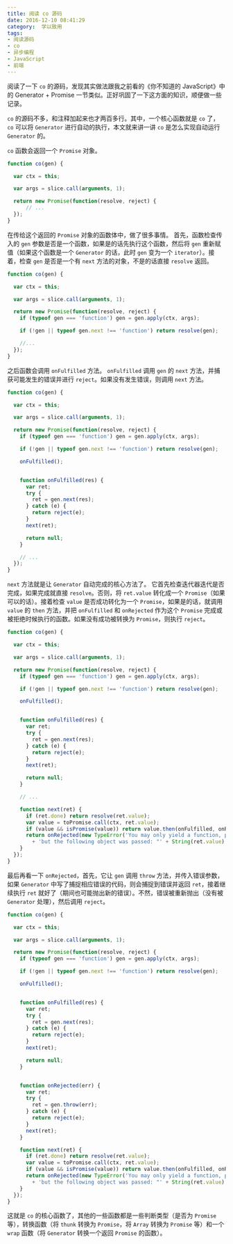 ```yaml
---
title: 阅读 co 源码
date: 2016-12-10 08:41:29
category:  学以致用
tags:
- 阅读源码
- co
- 异步编程
- JavaScript
- 前端
---
```


阅读了一下 `co` 的源码，发现其实做法跟我之前看的《你不知道的 JavaScript》中的 Generator + Promise 一节类似。正好巩固了一下这方面的知识，顺便做一些记录。

`co` 的源码不多，和注释加起来也才两百多行。其中，一个核心函数就是 `co` 了， `co` 可以将 `Generator` 进行自动的执行，本文就来讲一讲 `co` 是怎么实现自动运行 `Generator` 的。

<!-- more -->

`co` 函数会返回一个 `Promise` 对象。

```javascript
function co(gen) {

  var ctx = this;

  var args = slice.call(arguments, 1);

  return new Promise(function(resolve, reject) {
      // ...
  });
}
```

在传给这个返回的 `Promise` 对象的函数体中，做了很多事情。 首先，函数检查传入的 `gen` 参数是否是一个函数，如果是的话先执行这个函数，然后将 `gen` 重新赋值（如果这个函数是一个 `Generator` 的话，此时 `gen` 变为一个 `iterator`）。接着，检查 `gen` 是否是一个有 `next` 方法的对象，不是的话直接 `resolve` 返回。

```javascript
function co(gen) {

  var ctx = this;

  var args = slice.call(arguments, 1);

  return new Promise(function(resolve, reject) {
    if (typeof gen === 'function') gen = gen.apply(ctx, args);

    if (!gen || typeof gen.next !== 'function') return resolve(gen);

    //...
  });
}
```

之后函数会调用 `onFulfilled` 方法。 `onFulfilled` 调用 `gen` 的 `next` 方法，并捕获可能发生的错误并进行 `reject`。如果没有发生错误，则调用 `next` 方法。

```javascript
function co(gen) {

  var ctx = this;

  var args = slice.call(arguments, 1);

  return new Promise(function(resolve, reject) {
    if (typeof gen === 'function') gen = gen.apply(ctx, args);

    if (!gen || typeof gen.next !== 'function') return resolve(gen);

    onFulfilled();


    function onFulfilled(res) {
      var ret;
      try {
        ret = gen.next(res);
      } catch (e) {
        return reject(e);
      }
      next(ret);

      return null;
    }

    // ...
  });
}
```

`next` 方法就是让 `Generator` 自动完成的核心方法了。 它首先检查迭代器迭代是否完成，如果完成就直接 `resolve`。否则，将 `ret.value` 转化成一个 `Promise`（如果可以的话）。接着检查 `value` 是否成功转化为一个 `Promise`，如果是的话，就调用 `value` 的 `then` 方法，并把 `onFulfilled` 和 `onRejected` 作为这个 `Promise` 完成或被拒绝时候执行的函数。如果没有成功被转换为 `Promise`，则执行 `reject`。

```javascript
function co(gen) {

  var ctx = this;

  var args = slice.call(arguments, 1);

  return new Promise(function(resolve, reject) {
    if (typeof gen === 'function') gen = gen.apply(ctx, args);

    if (!gen || typeof gen.next !== 'function') return resolve(gen);

    onFulfilled();


    function onFulfilled(res) {
      var ret;
      try {
        ret = gen.next(res);
      } catch (e) {
        return reject(e);
      }
      next(ret);

      return null;
    }

    // ...

    function next(ret) {
      if (ret.done) return resolve(ret.value);
      var value = toPromise.call(ctx, ret.value);
      if (value && isPromise(value)) return value.then(onFulfilled, onRejected);
      return onRejected(new TypeError('You may only yield a function, promise, generator, array, or object, '
        + 'but the following object was passed: "' + String(ret.value) + '"'));
    }
  });
}
```

最后再看一下 `onRejected`，首先，它让 `gen` 调用 `throw` 方法，并传入错误参数，如果 `Generator` 中写了捕捉相应错误的代码，则会捕捉到错误并返回 `ret`，接着继续执行 `ret` 就好了（期间也可能抛出新的错误）。不然，错误被重新抛出（没有被 `Generator` 处理），然后调用 `reject`。

```javascript
function co(gen) {

  var ctx = this;

  var args = slice.call(arguments, 1);

  return new Promise(function(resolve, reject) {
    if (typeof gen === 'function') gen = gen.apply(ctx, args);

    if (!gen || typeof gen.next !== 'function') return resolve(gen);

    onFulfilled();


    function onFulfilled(res) {
      var ret;
      try {
        ret = gen.next(res);
      } catch (e) {
        return reject(e);
      }
      next(ret);

      return null;
    }


    function onRejected(err) {
      var ret;
      try {
        ret = gen.throw(err);
      } catch (e) {
        return reject(e);
      }
      next(ret);
    }

    function next(ret) {
      if (ret.done) return resolve(ret.value);
      var value = toPromise.call(ctx, ret.value);
      if (value && isPromise(value)) return value.then(onFulfilled, onRejected);
      return onRejected(new TypeError('You may only yield a function, promise, generator, array, or object, '
        + 'but the following object was passed: "' + String(ret.value) + '"'));
    }
  });
}
```

这就是 `co` 的核心函数了，其他的一些函数都是一些判断类型（是否为 `Promise`等），转换函数（将 `thunk` 转换为 `Promise`，将 `Array` 转换为 `Promise` 等）和一个 `wrap` 函数（将 `Generator` 转换一个返回 `Promise` 的函数）。